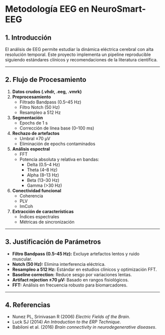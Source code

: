 # Metodología EEG en NeuroSmart-EEG

## 1. Introducción
El análisis de EEG permite estudiar la dinámica eléctrica cerebral con alta resolución temporal. Este proyecto implementa un pipeline reproducible siguiendo estándares clínicos y recomendaciones de la literatura científica.

---

## 2. Flujo de Procesamiento
1. **Datos crudos (.vhdr, .eeg, .vmrk)**
2. **Preprocesamiento**
   - Filtrado Bandpass (0.5–45 Hz)
   - Filtro Notch (50 Hz)
   - Resampleo a 512 Hz
3. **Segmentación**
   - Epochs de 1 s
   - Corrección de línea base (0–100 ms)
4. **Rechazo de artefactos**
   - Umbral ±70 µV
   - Eliminación de epochs contaminados
5. **Análisis espectral**
   - FFT
   - Potencia absoluta y relativa en bandas:
     - Delta (0.5–4 Hz)
     - Theta (4–8 Hz)
     - Alpha (8–13 Hz)
     - Beta (13–30 Hz)
     - Gamma (>30 Hz)
6. **Conectividad funcional**
   - Coherencia
   - PLV
   - ImCoh
7. **Extracción de características**
   - Índices espectrales
   - Métricas de sincronización

---

## 3. Justificación de Parámetros
- **Filtro Bandpass (0.5–45 Hz):** Excluye artefactos lentos y ruido muscular.
- **Notch (50 Hz):** Elimina interferencia eléctrica.
- **Resampleo a 512 Hz:** Estándar en estudios clínicos y optimización FFT.
- **Baseline correction:** Reduce sesgo por variaciones lentas.
- **Artifact rejection ±70 µV:** Basado en rangos fisiológicos.
- **FFT:** Análisis en frecuencia robusto para biomarcadores.

---

## 4. Referencias
- Nunez PL, Srinivasan R (2006) *Electric Fields of the Brain*.
- Luck SJ (2014) *An Introduction to the ERP Technique*.
- Babiloni et al. (2016) *Brain connectivity in neurodegenerative diseases*.